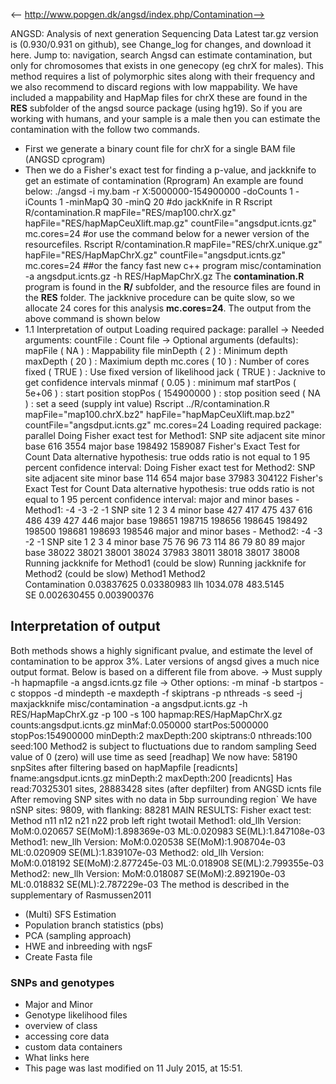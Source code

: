 <-- http://www.popgen.dk/angsd/index.php/Contamination-->

ANGSD: Analysis of next generation Sequencing Data
Latest tar.gz version is (0.930/0.931 on github), see Change_log for changes, and download it  here.
Jump to: navigation, search
Angsd can estimate contamination, but only for chromosomes that exists in one genecopy (eg chrX for males). This method requires a list of polymorphic sites along with their frequency and we also recommend to discard regions with low mappability.
We have included a mappability and HapMap files for chrX these are found in the **RES** subfolder of the angsd source package (using hg19). So if you are working with humans, and your sample is a male then you can estimate the contamination with the follow two commands.
* First we generate a binary count file for chrX for a single BAM file (ANGSD cprogram)
* Then we do a Fisher's exact test for finding a p-value, and jackknife to get an estimate of contamination (Rprogram)
An example are found below:
./angsd -i my.bam -r X:5000000-154900000 -doCounts 1  -iCounts 1 -minMapQ 30 -minQ 20
#do jackKnife in R
Rscript R/contamination.R mapFile="RES/map100.chrX.gz" hapFile="RES/hapMapCeuXlift.map.gz" countFile="angsdput.icnts.gz" mc.cores=24
#or use the command below for a newer version of the resourcefiles.
Rscript R/contamination.R mapFile="RES/chrX.unique.gz" hapFile="RES/HapMapChrX.gz" countFile="angsdput.icnts.gz" mc.cores=24
##or the fancy fast new c++ program
misc/contamination -a angsdput.icnts.gz -h RES/HapMapChrX.gz 
The **contamination.R** program is found in the **R/** subfolder, and the resource files are found in the **RES** folder. The jackknive procedure can be quite slow, so we allocate 24 cores for this analysis **mc.cores=24**.
The output from the above command is shown below
* 1.1 Interpretation of output
Loading required package: parallel
->  Needed arguments:
countFile : Count file 
->  Optional arguments (defaults):
mapFile  ( NA ) : Mappability file 
minDepth  ( 2 ) : Minimum depth 
maxDepth  ( 20 ) : Maximium depth 
mc.cores  ( 10 ) : Number of cores 
fixed  ( TRUE ) : Use fixed version of likelihood 
jack  ( TRUE ) : Jacknive to get confidence intervals 
minmaf  ( 0.05 ) : minimum maf 
startPos  ( 5e+06 ) : start position 
stopPos  ( 154900000 ) : stop position 
seed  ( NA ) : set a seed (supply int value) 
Rscript ../R/contamination.R mapFile="map100.chrX.bz2" hapFile="hapMapCeuXlift.map.bz2" countFile="angsdput.icnts.gz" mc.cores=24
Loading required package: parallel
Doing Fisher exact test for Method1:
SNP site adjacent site
minor base      616          3554
major base   198492       1589087
Fisher's Exact Test for Count Data
alternative hypothesis: true odds ratio is not equal to 1
95 percent confidence interval:
Doing Fisher exact test for Method2:
SNP site adjacent site
minor base      114           654
major base    37983        304122
Fisher's Exact Test for Count Data
alternative hypothesis: true odds ratio is not equal to 1
95 percent confidence interval:
major and minor bases - Method1:
-4     -3     -2     -1 SNP site      1      2      3      4
minor base    427    417    475    437      616    486    439    427    446
major base 198651 198715 198656 198645   198492 198500 198681 198693 198546
major and minor bases - Method2:
-4    -3    -2    -1 SNP site     1     2     3     4
minor base    75    76    96    73      114    86    79    80    89
major base 38022 38021 38001 38024    37983 38011 38018 38017 38008
Running jackknife for Method1 (could be slow)
Running jackknife for Method2 (could be slow)
Method1     Method2    
Contamination 0.03837625  0.03380983 
llh           1034.078    483.5145   
SE            0.002630455 0.003900376
## Interpretation of output
Both methods shows a highly significant pvalue, and estimate the level of contamination to be approx 3%.
Later versions of angsd gives a much nice output format. Below is based on a different file from above.
-> Must supply -h hapmapfile -a angsd.icnts.gz file
-> Other options: -m minaf -b startpos -c stoppos -d mindepth -e maxdepth -f skiptrans -p nthreads -s seed -j maxjackknife
misc/contamination -a angsdput.icnts.gz -h RES/HapMapChrX.gz -p 100 -s 100
hapmap:RES/HapMapChrX.gz counts:angsdput.icnts.gz minMaf:0.050000 startPos:5000000 stopPos:154900000 minDepth:2 maxDepth:200 skiptrans:0 nthreads:100 seed:100
Method2 is subject to fluctuations due to random sampling
Seed value of 0 (zero) will use time as seed
[readhap] We now have: 58190 snpSites after filtering based on hapMapfile
[readicnts] fname:angsdput.icnts.gz minDepth:2 maxDepth:200
[readicnts] Has read:70325301 sites,  28883428 sites (after depfilter) from ANGSD icnts file
After removing SNP sites with no data in 5bp surrounding region`
We have nSNP sites: 9809, with flanking: 88281
MAIN RESULTS: Fisher exact test:
Method	 n11 n12 n21 n22 prob left right twotail
Method1: old_llh Version: MoM:0.020657 SE(MoM):1.898369e-03 ML:0.020983 SE(ML):1.847108e-03
Method1: new_llh Version: MoM:0.020538 SE(MoM):1.908704e-03 ML:0.020909 SE(ML):1.839107e-03
Method2: old_llh Version: MoM:0.018192 SE(MoM):2.877245e-03 ML:0.018908 SE(ML):2.799355e-03
Method2: new_llh Version: MoM:0.018087 SE(MoM):2.892190e-03 ML:0.018832 SE(ML):2.787229e-03
The method is described in the supplementary of Rasmussen2011
* (Multi) SFS Estimation
* Population branch statistics (pbs)
* PCA (sampling approach)
* HWE and inbreeding with ngsF
* Create Fasta file
### SNPs and genotypes
* Major and Minor
* Genotype likelihood files
* overview of class
* accessing core data
* custom data containers
* What links here
* This page was last modified on 11 July 2015, at 15:51.